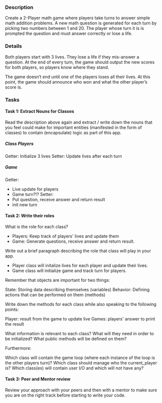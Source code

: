 ### Description

Create a 2-Player math game where players take turns to answer simple math addition problems. A new math question is generated for each turn by picking two numbers between 1 and 20. The player whose turn it is is prompted the question and must answer correctly or lose a life.

### Details

Both players start with 3 lives. They lose a life if they mis-answer a question. At the end of every turn, the game should output the new scores for both players, so players know where they stand.

The game doesn’t end until one of the players loses all their lives. At this point, the game should announce who won and what the other player’s score is.

### Tasks

#### Task 1: Extract Nouns for Classes

Read the description above again and extract / write down the nouns that you feel could make for important entities (manifested in the form of classes) to contain (encapsulate) logic as part of this app.

##### Class Players

Getter: Initialize 3 lives
Setter: Update lives after each turn

##### Game

Getter:
  - Live update for players
  - Game turn?!?
Setter:
  - Put question, receive answer and return result
  - init new turn

#### Task 2: Write their roles

What is the role for each class?

- Players: Keep track of players' lives and update them
- Game: Generate questions, receive answer and return result.

Write out a brief paragraph describing the role that class will play in your app.
- Player class will initalize lives for each player and update their lives.
- Game class will initialize game and track turn for players.

Remember that objects are important for two things:

State: Storing data describing themselves (variables)
Behavior: Defining actions that can be performed on them (methods)

Write down the methods for each class while also speaking to the following points:

Player: result from the game to update live
Games: players' answer to print the result

What information is relevant to each class?
What will they need in order to be initialized?
What public methods will be defined on them?

Furthermore:

Which class will contain the game loop (where each instance of the loop is the other players turn)?
Which class should manage who the current_player is?
Which class(es) will contain user I/O and which will not have any?

#### Task 3: Peer and Mentor review

Review your approach with your peers and then with a mentor to make sure you are on the right track before starting to write your code.